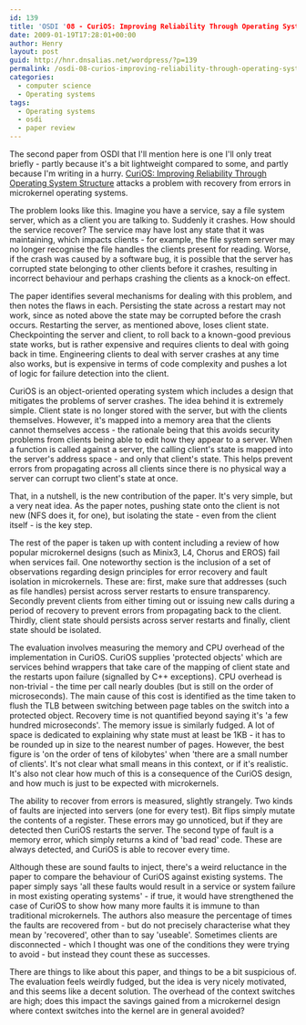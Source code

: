 ```yaml
---
id: 139
title: 'OSDI '08 - CuriOS: Improving Reliability Through Operating System Structure'
date: 2009-01-19T17:28:01+00:00
author: Henry
layout: post
guid: http://hnr.dnsalias.net/wordpress/?p=139
permalink: /osdi-08-curios-improving-reliability-through-operating-system-structure/
categories:
  - computer science
  - Operating systems
tags:
  - Operating systems
  - osdi
  - paper review
---
```

The second paper from OSDI that I'll mention here is one I'll only treat briefly - partly because it's a bit lightweight compared to some, and partly because I'm writing in a hurry. [CuriOS: Improving Reliability Through Operating System Structure](http://www.usenix.org/events/osdi08/tech/full_papers/david/david.pdf) attacks a problem with recovery from errors in microkernel operating systems.

<!--more-->

The problem looks like this. Imagine you have a service, say a file system server, which as a client you are talking to. Suddenly it crashes. How should the service recover? The service may have lost any state that it was maintaining, which impacts clients - for example, the file system server may no longer recognise the file handles the clients present for reading. Worse, if the crash was caused by a software bug, it is possible that the server has corrupted state belonging to other clients before it crashes, resulting in incorrect behaviour and perhaps crashing the clients as a knock-on effect.

The paper identifies several mechanisms for dealing with this problem, and then notes the flaws in each. Persisting the state across a restart may not work, since as noted above the state may be corrupted before the crash occurs. Restarting the server, as mentioned above, loses client state. Checkpointing the server and client, to roll back to a known-good previous state works, but is rather expensive and requires clients to deal with going back in time. Engineering clients to deal with server crashes at any time also works, but is expensive in terms of code complexity and pushes a lot of logic for failure detection into the client.

CuriOS is an object-oriented operating system which includes a design that mitigates the problems of server crashes. The idea behind it is extremely simple. Client state is no longer stored with the server, but with the clients themselves. However, it's mapped into a memory area that the clients cannot themselves access - the rationale being that this avoids security problems from clients being able to edit how they appear to a server. When a function is called against a server, the calling client's state is mapped into the server's address space - and only that client's state. This helps prevent errors from propagating across all clients since there is no physical way a server can corrupt two client's state at once.

That, in a nutshell, is the new contribution of the paper. It's very simple, but a very neat idea. As the paper notes, pushing state onto the client is not new (NFS does it, for one), but isolating the state - even from the client itself - is the key step.

The rest of the paper is taken up with content including a review of how popular microkernel designs (such as Minix3, L4, Chorus and EROS) fail when services fail. One noteworthy section is the inclusion of a set of observations regarding design principles for error recovery and fault isolation in microkernels. These are: first, make sure that addresses (such as file handles) persist across server restarts to ensure transparency. Secondly prevent clients from either timing out or issuing new calls during a period of recovery to prevent errors from propagating back to the client. Thirdly, client state should persists across server restarts and finally, client state should be isolated.

The evaluation involves measuring the memory and CPU overhead of the implementation in CuriOS. CuriOS supplies 'protected objects' which are services behind wrappers that take care of the mapping of client state and the restarts upon failure (signalled by C++ exceptions). CPU overhead is non-trivial - the time per call nearly doubles (but is still on the order of microseconds). The main cause of this cost is identified as the time taken to flush the TLB between switching between page tables on the switch into a protected object. Recovery time is not quantified beyond saying it's 'a few hundred microseconds'. The memory issue is similarly fudged. A lot of space is dedicated to explaining why state must at least be 1KB - it has to be rounded up in size to the nearest number of pages. However, the best figure is 'on the order of tens of kilobytes' when 'there are a small number of clients'. It's not clear what small means in this context, or if it's realistic. It's also not clear how much of this is a consequence of the CuriOS design, and how much is just to be expected with microkernels.

The ability to recover from errors is measured, slightly strangely. Two kinds of faults are injected into servers (one for every test). Bit flips simply mutate the contents of a register. These errors may go unnoticed, but if they are detected then CuriOS restarts the server. The second type of fault is a memory error, which simply returns a kind of 'bad read' code. These are always detected, and CuriOS is able to recover every time.

Although these are sound faults to inject, there's a weird reluctance in the paper to compare the behaviour of CuriOS against existing systems. The paper simply says 'all these faults would result in a service or system failure in most existing operating systems' - if true, it would have strengthened the case of CuriOS to show how many more faults it is immune to than traditional microkernels. The authors also measure the percentage of times the faults are recovered from - but do not precisely characterise what they mean by 'recovered', other than to say 'useable'. Sometimes clients are disconnected - which I thought was one of the conditions they were trying to avoid - but instead they count these as successes.

There are things to like about this paper, and things to be a bit suspicious of. The evaluation feels weirdly fudged, but the idea is very nicely motivated, and this seems like a decent solution. The overhead of the context switches are high; does this impact the savings gained from a microkernel design where context switches into the kernel are in general avoided?
